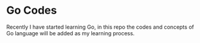 # Go Codes

Recently I have started learning Go, in this repo the codes and concepts of Go language will be added as my learning process.

